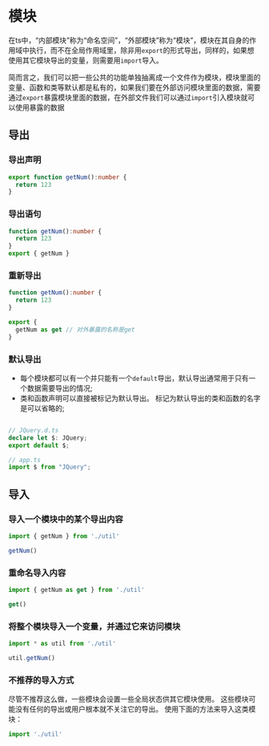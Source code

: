 # 模块

在ts中，“内部模块”称为“命名空间”，“外部模块”称为“模块”，模块在其自身的作用域中执行，而不在全局作用域里，除非用`export`的形式导出，同样的，如果想使用其它模块导出的变量，则需要用`import`导入。

简而言之，我们可以把一些公共的功能单独抽离成一个文件作为模块，模块里面的变量、函数和类等默认都是私有的，如果我们要在外部访问模块里面的数据，需要通过`export`暴露模块里面的数据，在外部文件我们可以通过`import`引入模块就可以使用暴露的数据

## 导出
### 导出声明
```ts
export function getNum():number {
  return 123
}
```

### 导出语句
```ts
function getNum():number {
  return 123
}
export { getNum }
```

### 重新导出
```ts
function getNum():number {
  return 123
}

export {
  getNum as get // 对外暴露的名称是get
}
```

### 默认导出
- 每个模块都可以有一个并只能有一个`default`导出，默认导出通常用于只有一个数据需要导出的情况;
- 类和函数声明可以直接被标记为默认导出。 标记为默认导出的类和函数的名字是可以省略的;

```ts

// JQuery.d.ts
declare let $: JQuery;
export default $;

// app.ts
import $ from "JQuery";

```


## 导入
### 导入一个模块中的某个导出内容

```ts
import { getNum } from './util'

getNum()
```


### 重命名导入内容
```ts
import { getNum as get } from './util'

get()
```


### 将整个模块导入一个变量，并通过它来访问模块
```ts
import * as util from './util'

util.getNum()
```


### 不推荐的导入方式
尽管不推荐这么做，一些模块会设置一些全局状态供其它模块使用。 这些模块可能没有任何的导出或用户根本就不关注它的导出。 使用下面的方法来导入这类模块：
```ts
import './util'

```
